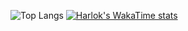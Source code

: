 ![Top Langs](https://github-readme-stats-l3onardo.vercel.app/api/top-langs/?username=l3onardocz&hide_progress=true&theme=dark)
[![Harlok's WakaTime stats](https://github-readme-stats.vercel.app/api/wakatime?username=l3onardocz)](https://github.com/anuraghazra/github-readme-stats)
